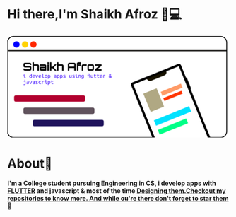 
# Hi there,I'm Shaikh Afroz 👋💻


<img src="https://github.com/Afroz-Shaikh/Afroz-Shaikh/blob/master/icons/afroz-w.png" alt="s1" width="1000">

# About🤔
<b>I'm a College student pursuing Engineering in CS, i develop apps with <a href="https://flutter.dev/"> FLUTTER</a> and javascript & most of the time <a href="https://www.behance.net/afrozshaikh_">Designing them.Checkout my repositories to know more. And while ou're there don't forget to star them 🌟</b>


 
